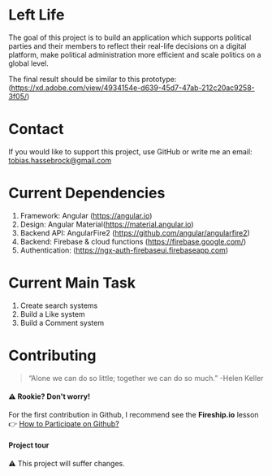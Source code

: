 # Left Life

The goal of this project is to build an application which supports political parties and their members to reflect their real-life decisions on a digital platform, make political administration more efficient and scale politics on a global level.

The final result should be similar to this prototype:
(https://xd.adobe.com/view/4934154e-d639-45d7-47ab-212c20ac9258-3f05/)

# Contact
If you would like to support this project, use GitHub or write me an email: tobias.hassebrock@gmail.com

# Current Dependencies
1. Framework: Angular (https://angular.io)
2. Design: Angular Material(https://material.angular.io)
3. Backend API: AngularFire2 (https://github.com/angular/angularfire2)
4. Backend: Firebase & cloud functions (https://firebase.google.com/)
5. Authentication: (https://ngx-auth-firebaseui.firebaseapp.com)

# Current Main Task
1. Create search systems
2. Build a Like system
3. Build a Comment system

# Contributing
> “Alone we can do so little; together we can do so much.” -Helen Keller

#### ⚠ Rookie? Don't worry!
For the first contribution in Github, I recommend see the **Fireship.io** lesson 👉 [How to Participate on Github?](https://fireship.io/snippets/git-how-to-participate-on-github/)

#### Project tour

⚠ This project will suffer changes.
